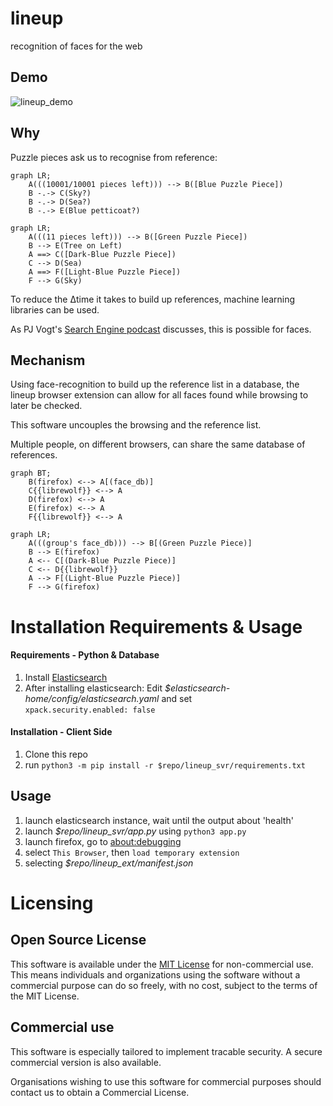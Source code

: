 # lineup
recognition of faces for the web

## Demo 

![lineup_demo](https://github.com/198thread/lineup/assets/169386773/74122711-ab81-41d0-83b0-44b1baeed941)


## Why

Puzzle pieces ask us to recognise from reference:

```mermaid
graph LR;
    A(((10001/10001 pieces left))) --> B([Blue Puzzle Piece])
    B -.-> C(Sky?)
    B -.-> D(Sea?)
    B -.-> E(Blue petticoat?)
```

```mermaid
graph LR;
    A(((11 pieces left))) --> B([Green Puzzle Piece])
    B --> E(Tree on Left)
    A ==> C([Dark-Blue Puzzle Piece])
    C --> D(Sea)
    A ==> F([Light-Blue Puzzle Piece])
    F --> G(Sky)
```
To reduce the Δtime it takes to build up references, machine learning libraries can be used.

As PJ Vogt's [Search Engine podcast](https://podcasts.apple.com/gb/podcast/should-this-creepy-search-engine-exist/id1614253637?i=1000655151849) discusses, this is possible for faces.

## Mechanism

Using face-recognition to build up the reference list in a database, the lineup browser extension can allow for all faces found while browsing to later be checked. 

This software uncouples the browsing and the reference list.

Multiple people, on different browsers, can share the same database of references.

```mermaid
graph BT;
    B(firefox) <--> A[(face_db)]
    C{{librewolf}} <--> A
    D(firefox) <--> A
    E(firefox) <--> A
    F{{librewolf}} <--> A
```

```mermaid
graph LR;
    A(((group's face_db))) --> B[(Green Puzzle Piece)]
    B --> E(firefox)
    A <-- C[(Dark-Blue Puzzle Piece)]
    C <-- D{{librewolf}}
    A --> F[(Light-Blue Puzzle Piece)]
    F --> G(firefox)
```

# Installation Requirements & Usage

#### Requirements - Python & Database
1. Install [Elasticsearch](https://www.elastic.co/guide/en/elasticsearch/reference/current/install-elasticsearch.html#elasticsearch-install-packages)
2. After installing elasticsearch: Edit *$elasticsearch-home/config/elasticsearch.yaml* and set  
   `xpack.security.enabled: false`

#### Installation - Client Side
1. Clone this repo
2. run `python3 -m pip install -r $repo/lineup_svr/requirements.txt`
  
## Usage
1. launch elasticsearch instance, wait until the output about 'health'
2. launch *$repo/lineup_svr/app.py* using `python3 app.py`
3. launch firefox, go to [about:debugging](about:debugging)
4. select `This Browser`, then `load temporary extension`
5. selecting *$repo/lineup_ext/manifest.json*

# Licensing

## Open Source License
This software is available under the [MIT License](LICENSE) for non-commercial use. This means individuals and organizations using the software without a commercial purpose can do so freely, with no cost, subject to the terms of the MIT License.

## Commercial use
This software is especially tailored to implement tracable security. A secure commercial version is also available.

Organisations wishing to use this software for commercial purposes should contact us to obtain a Commercial License.
